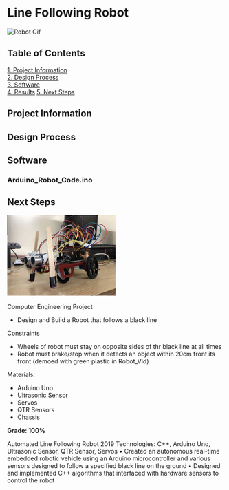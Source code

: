 # Line Following Robot

![Robot Gif](assets/Robot_Gif.gif)

<!-- ![Robot Image](assets/Robot_Pic.jpg)  -->

## Table of Contents
[1. Project Information](#Project-Information)  
[2. Design Process](#Design-Process)  
[3. Software](#Software)  
[4. Results](#Results)
[5. Next Steps](#Next-Steps)  

## Project Information


## Design Process


## Software
### Arduino_Robot_Code.ino


## Next Steps 


<img src="assets/Robot_Pic.jpg" style="width: 50%"/>

Computer Engineering Project
- Design and Build a Robot that follows a black line

Constraints
- Wheels of robot must stay on opposite sides of thr black line at all times
- Robot must brake/stop when it detects an object within 20cm front its front (demoed with green plastic in Robot_Vid)

Materials:
- Arduino Uno
- Ultrasonic Sensor
- Servos
- QTR Sensors
- Chassis

**Grade: 100%**




Automated Line Following Robot 2019
Technologies: C++, Arduino Uno, Ultrasonic Sensor, QTR Sensor, Servos
• Created an autonomous real-time embedded robotic vehicle using an Arduino microcontroller and 
various sensors designed to follow a specified black line on the ground
• Designed and implemented C++ algorithms that interfaced with hardware sensors to control the robot
